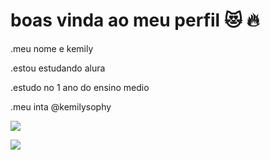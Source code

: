 # boas vinda ao meu perfil 😻 🔥

.meu nome e kemily

.estou estudando alura 

.estudo no 1 ano do ensino medio 

.meu inta @kemilysophy

![](https://media.tenor.com/aPgTU-Z9j1MAAAAM/funny-dogs-cute.gif)

![](https://media.tenor.com/3qFgYyQVCzIAAAAM/lenakos-dog.gif)
